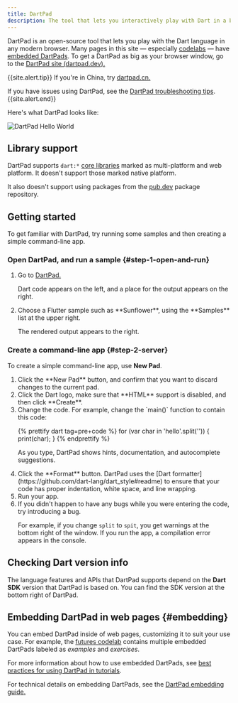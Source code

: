 ```yaml
---
title: DartPad
description: The tool that lets you interactively play with Dart in a browser.
---
```


DartPad is an open-source tool that
lets you play with the Dart language in any modern browser.
Many pages in this site — especially [codelabs](/codelabs) —
have [embedded DartPads](#embedding).
To get a DartPad as big as your browser window, go to the
<a href="{{site.dartpad}}" target="_blank" rel="noopener">DartPad
site (dartpad.dev).</a>

{{site.alert.tip}}
  If you're in China, try [dartpad.cn.](https://dartpad.cn)

  If you have issues using DartPad, see the [DartPad troubleshooting
  tips](/tools/dartpad/troubleshoot).
{{site.alert.end}}

Here's what DartPad looks like:

<img src="{% asset dartpad-hello.png @path %}" alt="DartPad Hello World" />


## Library support

DartPad supports `dart:*` [core libraries](/guides/libraries) marked as
multi-platform and web platform. It doesn't support those marked native
platform.

It also doesn't support using packages from the [pub.dev]({{site.pub}}) package
repository.

## Getting started

To get familiar with DartPad,
try running some samples and then creating a simple command-line app.


### Open DartPad, and run a sample {#step-1-open-and-run}

<ol markdown="1">
  <li markdown="1">
  Go to <a href="{{site.dartpad}}" target="_blank" rel="noopener">DartPad.</a>

  Dart code appears on the left, and
  a place for the output appears on the right.
  </li>

  <li markdown="1">
  Choose a Flutter sample such as **Sunflower**,
  using the **Samples** list at the upper right.

  The rendered output appears to the right.
  </li>

</ol>


### Create a command-line app {#step-2-server}

To create a simple command-line app, use **New Pad**.

<ol markdown="1">
  <li markdown="1">
  Click the **New Pad** button,
  and confirm that you want to discard changes to the current pad.

  </li>

  <li markdown="1">
  Click the Dart logo, make sure that **HTML** support is disabled,
  and then click **Create**.
  </li>

  <li markdown="1">
  Change the code. For example, change the `main()` function
  to contain this code:

<!-- library-tour/string-tests/bin/main.dart -->
{% prettify dart tag=pre+code %}
for (var char in 'hello'.split('')) {
  print(char);
}
{% endprettify %}

  As you type, DartPad shows hints, documentation,
  and autocomplete suggestions.
  </li>

  <li markdown="1">
  Click the **Format** button.
  DartPad uses the [Dart formatter](https://github.com/dart-lang/dart_style#readme)
  to ensure that your code has proper indentation, white space, and line wrapping.
  </li>

  <li markdown="1">
  Run your app.
  </li>

  <li markdown="1">
  If you didn't happen to have any bugs while you were entering the code,
  try introducing a bug.

  For example, if you change `split` to `spit`,
  you get warnings at the bottom right of the window.
  If you run the app, a compilation error appears in the console.
  </li>
</ol>


## Checking Dart version info

The language features and APIs that DartPad supports depend on the
**Dart SDK** version that DartPad is based on.
You can find the SDK version at the bottom right of DartPad.

## Embedding DartPad in web pages {#embedding}

You can embed DartPad inside of web pages,
customizing it to suit your use case.
For example, the [futures codelab][]
contains multiple embedded DartPads
labeled as _examples_ and _exercises_.

For more information about how to use embedded DartPads, see
[best practices for using DartPad in tutorials][].

For technical details on embedding DartPads, see the
[DartPad embedding guide.][]

[best practices for using DartPad in tutorials]: /resources/dartpad-best-practices
[DartPad embedding guide.]: https://github.com/dart-lang/dart-pad/wiki/Embedding-Guide
[futures codelab]: /codelabs/async-await
